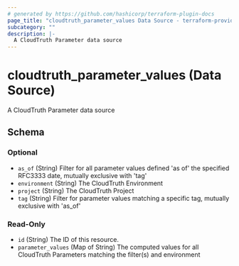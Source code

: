 ```yaml
---
# generated by https://github.com/hashicorp/terraform-plugin-docs
page_title: "cloudtruth_parameter_values Data Source - terraform-provider-cloudtruth"
subcategory: ""
description: |-
  A CloudTruth Parameter data source
---
```


# cloudtruth_parameter_values (Data Source)

A CloudTruth Parameter data source



<!-- schema generated by tfplugindocs -->
## Schema

### Optional

- `as_of` (String) Filter for all parameter values defined 'as of' the specified RFC3333 date, mutually exclusive with 'tag'
- `environment` (String) The CloudTruth Environment
- `project` (String) The CloudTruth Project
- `tag` (String) Filter for parameter values matching a specific tag, mutually exclusive with 'as_of'

### Read-Only

- `id` (String) The ID of this resource.
- `parameter_values` (Map of String) The computed values for all CloudTruth Parameters matching the filter(s) and environment


